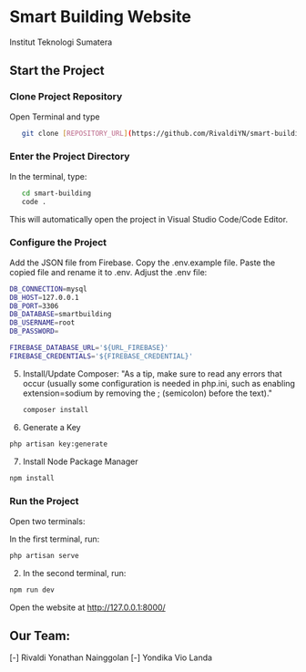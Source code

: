 # Smart Building Website

Institut Teknologi Sumatera

## Start the Project

### Clone Project Repository

Open Terminal and type

```bash
   git clone [REPOSITORY_URL](https://github.com/RivaldiYN/smart-building.git)
```

### Enter the Project Directory

In the terminal, type:

```bash
   cd smart-building
   code .
```

This will automatically open the project in Visual Studio Code/Code Editor.

### Configure the Project

Add the JSON file from Firebase.
Copy the .env.example file.
Paste the copied file and rename it to .env.
Adjust the .env file:

```bash
DB_CONNECTION=mysql
DB_HOST=127.0.0.1
DB_PORT=3306
DB_DATABASE=smartbuilding
DB_USERNAME=root
DB_PASSWORD=
```

```bash
FIREBASE_DATABASE_URL='${URL_FIREBASE}'
FIREBASE_CREDENTIALS='${FIREBASE_CREDENTIAL}'
```

5. Install/Update Composer:
   "As a tip, make sure to read any errors that occur (usually some configuration is needed in php.ini, such as enabling extension=sodium by removing the ; (semicolon) before the text)."

    ```bash
    composer install
    ```

6. Generate a Key

```bash
php artisan key:generate
```

7. Install Node Package Manager

```bash
npm install
```

### Run the Project

Open two terminals:

In the first terminal, run:

```bash
php artisan serve
```

2. In the second terminal, run:

```bash
npm run dev
```

Open the website at http://127.0.0.1:8000/

## Our Team:

[-] Rivaldi Yonathan Nainggolan
[-] Yondika Vio Landa

